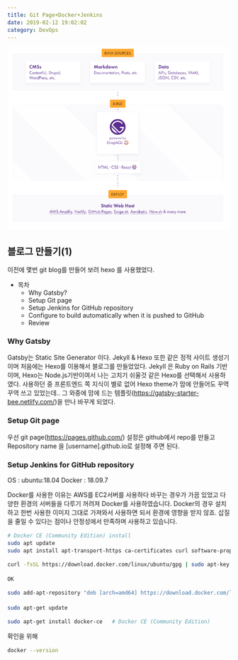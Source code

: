 ```yaml
---
title: Git Page+Docker+Jenkins
date: 2019-02-12 19:02:02
category: DevOps
---
```

![Alt text](../../assets/gatsby_how_to_work.jpg)

## 블로그 만들기(1)
이전에 몇번 git blog를 만들어 보려 hexo 를 사용했었다.

* 목차
  * Why Gatsby?
  * Setup Git page
  * Setup Jenkins for GitHub repository
  * Configure to build automatically when it is pushed to GitHub
  * Review

### Why Gatsby

Gatsby는 Static Site Generator 이다.
Jekyll & Hexo 또한 같은 정적 사이트 생성기이며 처음에는 Hexo를 이용해서 블로그를 만들었었다.
Jekyll 은 Ruby on Rails 기반이며, Hexo는 Node.js기반이여서 나는 고치기 쉬울것 같은 Hexo를 선택해서 사용하였다.
사용하던 중 프론트엔드 쪽 지식이 별로 없어 Hexo theme가 맘에 안들어도 꾸역꾸역 쓰고 있었는데..
그 와중에 맘에 드는 템플릿(https://gatsby-starter-bee.netlify.com/)을 만나 바꾸게 되었다.

### Setup Git page

우선 git page(https://pages.github.com/) 설정은 github에서 repo를 만들고 Repository name 을 [username].github.io로 설정해 주면 된다.

### Setup Jenkins for GitHub repository

OS : ubuntu:18.04
Docker : 18.09.7

Docker를 사용한 이유는 AWS를 EC2서버를 사용하다 바꾸는 경우가 가끔 있었고 다양한 환경의 서버들을 다루기 꺼려져 Docker를 사용하였습니다. Docker의 경우 설치하고 한번 사용한 이미지 그대로 가져와서 사용하면 되서 환경에 영향을 받지 않죠.
삽질을 줄일 수 있다는 점이나 안정성에서 만족하며 사용하고 있습니다.

```sh
# Docker CE (Community Edition) install
sudo apt update
sudo apt install apt-transport-https ca-certificates curl software-properties-common
```

```sh
curl -fsSL https://download.docker.com/linux/ubuntu/gpg | sudo apt-key add -

OK
```

```sh
sudo add-apt-repository "deb [arch=amd64] https://download.docker.com/linux/ubuntu  $(lsb_release -cs)  stable" 

sudo apt-get update
```

```sh
sudo apt-get install docker-ce   # Docker CE (Community Edition)
```

확인을 위해

```sh
docker --version
```
